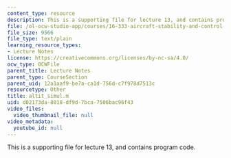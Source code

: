 ```yaml
---
content_type: resource
description: This is a supporting file for lecture 13, and contains program code.
file: /ol-ocw-studio-app/courses/16-333-aircraft-stability-and-control-fall-2004/d02173da8018df9d7bca7506bac96f43_altit_simul.m
file_size: 9566
file_type: text/plain
learning_resource_types:
- Lecture Notes
license: https://creativecommons.org/licenses/by-nc-sa/4.0/
ocw_type: OCWFile
parent_title: Lecture Notes
parent_type: CourseSection
parent_uid: 12a1aaf9-be7a-ca1d-756d-c7f978d7513c
resourcetype: Other
title: altit_simul.m
uid: d02173da-8018-df9d-7bca-7506bac96f43
video_files:
  video_thumbnail_file: null
video_metadata:
  youtube_id: null
---
```

This is a supporting file for lecture 13, and contains program code.